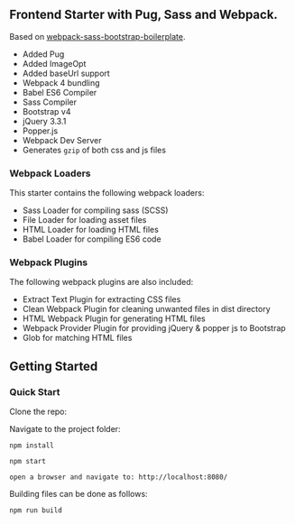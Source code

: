 ## Frontend Starter with Pug, Sass and Webpack.

Based on [webpack-sass-bootstrap-boilerplate](https://github.com/shaminmeerankutty/webpack-sass-bootstrap-boilerplate).

- Added Pug
- Added ImageOpt
- Added baseUrl support
- Webpack 4 bundling
- Babel ES6 Compiler
- Sass Compiler
- Bootstrap v4
- jQuery 3.3.1
- Popper.js 
- Webpack Dev Server
- Generates `gzip` of both css and js files  

### Webpack Loaders
This starter contains the following webpack loaders:

* Sass Loader for compiling sass (SCSS)
* File Loader for loading asset files
* HTML Loader for loading HTML files
* Babel Loader for compiling ES6 code

### Webpack Plugins 
The following webpack plugins are also included:

* Extract Text Plugin for extracting CSS files
* Clean Webpack Plugin for cleaning unwanted files in dist directory
* HTML Webpack Plugin for generating HTML files
* Webpack Provider Plugin for providing jQuery & popper js to Bootstrap
* Glob for matching HTML files

## Getting Started


### Quick Start
Clone the repo:

Navigate to the project folder:

    npm install
    
    npm start
 
    open a browser and navigate to: http://localhost:8080/ 
    

Building files can be done as follows:

    npm run build


